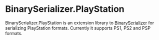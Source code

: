 # BinarySerializer.PlayStation
BinarySerializer.PlayStation is an extension library to [BinarySerializer](https://github.com/BinarySerializer/BinarySerializer) for serializing PlayStation formats. Currently it supports PS1, PS2 and PSP formats.